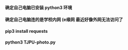 #### 确定自己电脑已安装 python3 环境
#### 确定自己电脑连的是学校内网 (e缘网 最近好像外网无法访问了
#### pip3 install requests
#### python3 TJPU-photo.py
